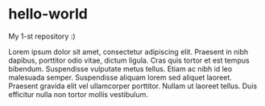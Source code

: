 hello-world
===========

My 1-st repository :)

Lorem ipsum dolor sit amet, consectetur adipiscing elit. Praesent in nibh dapibus, porttitor odio vitae, dictum ligula. Cras quis tortor et est tempus bibendum. Suspendisse vulputate metus tellus. Etiam ac nibh id leo malesuada semper. Suspendisse aliquam lorem sed aliquet laoreet. Praesent gravida elit vel ullamcorper porttitor. Nullam ut laoreet tellus. Duis efficitur nulla non tortor mollis vestibulum.
